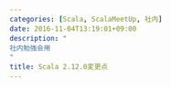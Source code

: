 ```yaml
---
categories: [Scala, ScalaMeetUp, 社内]
date: 2016-11-04T13:19:01+09:00
description: "
社内勉強会用
"
title: Scala 2.12.0変更点
---
```


<section data-markdown
    data-separator="\n===\n"
    data-vertical="\n---\n"
    data-notes="^Note:">
<script type="text/template">
# Scala 2.12.0変更点
----------------------
サイバーエージェント ScalaMeetUp

<!-- .slide: class="center" -->
===
# About Me
---------
![κeenのアイコン](/images/icon.png) <!-- .element: style="position:absolute;right:0;z-index:-1" -->

 * κeen
 * [@blackenedgold](https://twitter.com/blackenedgold)
 * Github: [KeenS](https://github.com/KeenS)
 * AI Studio Dev Group
 * Lisp, ML, Rust, Shell Scriptあたりを書きます

===

# サマリー
----------
全部[公式ページ](http://www.scala-lang.org/news/2.12.0)に詳細あるよ

* Java8向けの互換性向上したよ
  + トレイトがinterfaceに
  + 無名関数がlambdaに
  + SAMとScalaの関数が統合
* コンパイラが少し賢くなったよ
  + いくつかでinvokedynamicを使うように
  + 中間状態をやめた
  + 最適化をするように
* ライブラリ改善した
  + EitherがRight Biasedに
  + Futureが強化
* 非互換いくつか


===

# トレイトがinterfaceに
-----------------------

``` scala
trait Foo {
  def foo(): String = "foo"
  def bar(): String
}
```

===

# トレイトがinterfaceに
-----------------------


```
$ scalac-2.11 Trait.scala
$ ls
Foo$class.class  Foo.class  Trait.scala
$ javap Foo
Compiled from "Trait.scala"
public interface Foo {
  public abstract java.lang.String foo();
  public abstract java.lang.String bar();
}
$ javap 'Foo$class'
Compiled from "Trait.scala"
public abstract class Foo$class {
  public static java.lang.String foo(Foo);
  public static void $init$(Foo);
}

```

===

# トレイトがinterfaceに
-----------------------

```
$ scalac-2.12 Trait.scala
$ ls
Foo.class  Trait.scala
$ javap Foo
Compiled from "Trait.scala"
public interface Foo {
  public static java.lang.String foo$(Foo);
  public java.lang.String foo();
  public abstract java.lang.String bar();
  public static void $init$(Foo);

```

===

# 無名関数がlambdaに
-----------------------

```
class Foo {
  val f = () => "string"
}
```

===

# 無名関数がlambdaに
-----------------------


```
$ scalac-2.11 Trait.scala
$ ls
Foo$$anonfun$1.class  Foo.class  Trait.scala
$ javap Foo
Compiled from "Trait.scala"
public class Foo {
  public scala.Function0<java.lang.String> f();
  public Foo();
}
$ javap  'Foo$$anonfun$1
Compiled from "Trait.scala"
public final class Foo$$anonfun$1 extends scala.runtime.AbstractFunction0<java.lang.String> implements scala.Serializable {
  public static final long serialVersionUID;
  public final java.lang.String apply();
  public final java.lang.Object apply();
  public Foo$$anonfun$1(Foo);
}

```

===

# 無名関数がlambdaに
-----------------------

```
$ scalac-2.12 Trait.scala
$ ls
Foo.class  Trait.scala
$ javap -p Foo
Compiled from "Trait.scala"
public class Foo {
  private final scala.Function0<java.lang.String> f;
  public scala.Function0<java.lang.String> f();
  public static final java.lang.String $anonfun$f$1();
  public Foo();
  private static java.lang.Object $deserializeLambda$(java.lang.invoke.SerializedLambda);
$ javap -c -p Foo
Compiled from "Trait.scala"
public class Foo {
  private final scala.Function0<java.lang.String> f;

  public scala.Function0<java.lang.String> f();
    Code:
       0: aload_0
       1: getfield      #19                 // Field f:Lscala/Function0;
       4: areturn

  public static final java.lang.String $anonfun$f$1();
    Code:
       0: ldc           #25                 // String string
       2: areturn

  public Foo();
    Code:
       0: aload_0
       1: invokespecial #29                 // Method java/lang/Object."<init>":()V
       4: aload_0
       5: invokedynamic #49,  0             // InvokeDynamic #0:apply:()Lscala/Function0;
      10: putfield      #19                 // Field f:Lscala/Function0;
      13: return

  private static java.lang.Object $deserializeLambda$(java.lang.invoke.SerializedLambda);
    Code:
       0: aload_0
       1: invokedynamic #61,  0             // InvokeDynamic #1:lambdaDeserialize:(Ljava/lang/invoke/SerializedLambda;)Ljava/lang/Object;
       6: areturn
}
```

===

# SAMとScalaの関数が統合
-----------------------

関数をSingle Abstract Methodに出来る

```
scala> val runRunnable: Runnable = () => println("Run!")
runRunnable: Runnable = $$Lambda$1073/754978432@7cf283e1
scala> runRunnable.run()
Run!
```

JavaでLambdaが期待される箇所にScalaの無名関数を書ける

===

# SAMとScalaの関数が統合
-----------------------

逆に、JavaのLambdaでScalaの関数を作れる

```
public class A {
  scala.Function1<String, String> f = s -> s.trim();
}
```

===

# 最適化
--------
とりあえずDead Code Elimination

```
class Foo {
  def add1(i: Int) = {
    val unused = 1 + i
    1 + i
  }

}

```

===

# 最適化
--------

```
$ scalac Trait.java
$ javap -c Foo
...
  public int add1(int);
    Code:
       0: iconst_1
       1: iload_1
       2: iadd
       3: istore_2
       4: iconst_1
       5: iload_1
       6: iadd
       7: ireturn
...
}

```

===

# 最適化
--------

```
$ scalac -opt:l:method Trait.java
$ javap -c Foo
...
  public int add1(int);
    Code:
       0: iconst_1
       1: iload_1
       2: iadd
       3: ireturn
...
```

===

# 非互換
--------

* Object initialization locks and lambdas
  + 無名関数が元のクラスのメソッドになったので変にデッドロックするかも
* Lambdas capturing outer instances
  + 無名関数が元のクラスのメソッドになったのでスコープが少し変わる
  + シリアライズに影響出るかも
* SAM conversion precedes implicits
  + SAM conversionとimplicit comversionだとSAMが優先される

===

# 非互換
--------

* SAM conversion in overloading resolution
  + なんか型が面倒になった
* Inferred types for fields
  + なんかよく分かんなかった
* Changed syntax trees (affects macro and compiler plugin authors)
  + 変わったらしい

</script>
</section>
